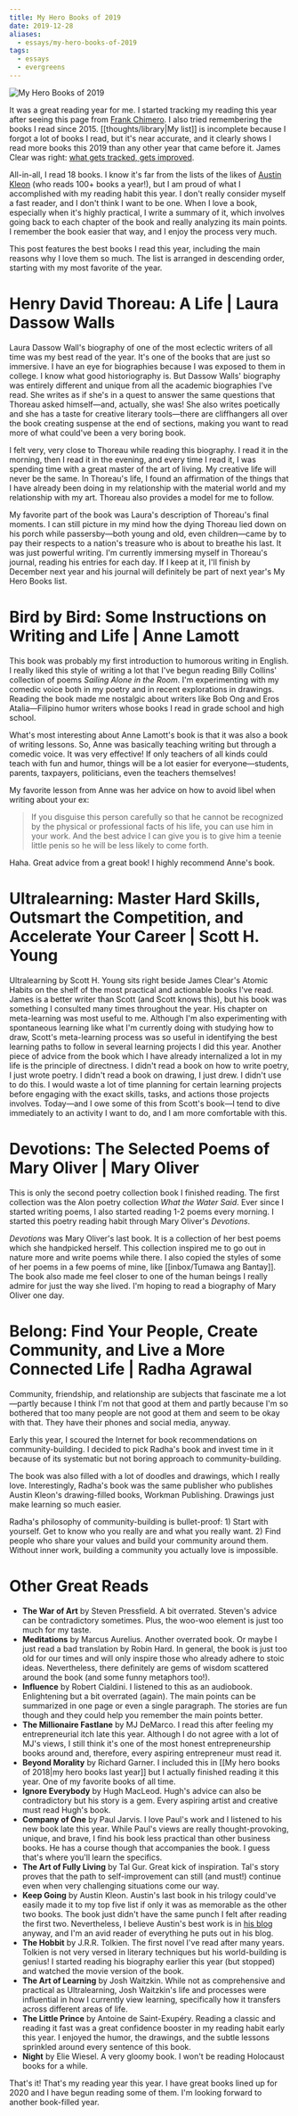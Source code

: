```yaml
---
title: My Hero Books of 2019
date: 2019-12-28
aliases:
  - essays/my-hero-books-of-2019
tags:
  - essays
  - evergreens
---
```

![My Hero Books of 2019](Hero_Books_2019.jpg)

It was a great reading year for me. I started tracking my reading this year after seeing this page from [Frank Chimero](https://frankchimero.com/reading/). I also tried remembering the books I read since 2015. [[thoughts/library|My list]] is incomplete because I forgot a lot of books I read, but it's near accurate, and it clearly shows I read more books this 2019 than any other year that came before it. James Clear was right: [what gets tracked, gets improved](https://jamesclear.com/habit-tracker).

All-in-all, I read 18 books. I know it's far from the lists of the likes of [Austin Kleon](https://austinkleon.com/category/my-reading-years/) (who reads 100+ books a year!), but I am proud of what I accomplished with my reading habit this year. I don't really consider myself a fast reader, and I don't think I want to be one. When I love a book, especially when it's highly practical, I write a summary of it, which involves going back to each chapter of the book and really analyzing its main points. I remember the book easier that way, and I enjoy the process very much.

This post features the best books I read this year, including the main reasons why I love them so much. The list is arranged in descending order, starting with my most favorite of the year.

# Henry David Thoreau: A Life | Laura Dassow Walls

Laura Dassow Wall's biography of one of the most eclectic writers of all time was my best read of the year. It's one of the books that are just so immersive. I have an eye for biographies because I was exposed to them in college. I know what good historiography is. But Dassow Walls' biography was entirely different and unique from all the academic biographies I've read. She writes as if she's in a quest to answer the same questions that Thoreau asked himself—and, actually, she was! She also writes poetically and she has a taste for creative literary tools—there are cliffhangers all over the book creating suspense at the end of sections, making you want to read more of what could've been a very boring book.

I felt very, very close to Thoreau while reading this biography. I read it in the morning, then I read it in the evening, and every time I read it, I was spending time with a great master of the art of living. My creative life will never be the same. In Thoreau's life, I found an affirmation of the things that I have already been doing in my relationship with the material world and my relationship with my art. Thoreau also provides a model for me to follow.

My favorite part of the book was Laura's description of Thoreau's final moments. I can still picture in my mind how the dying Thoreau lied down on his porch while passersby—both young and old, even children—came by to pay their respects to a nation's treasure who is about to breathe his last. It was just powerful writing. I'm currently immersing myself in Thoreau's journal, reading his entries for each day. If I keep at it, I'll finish by December next year and his journal will definitely be part of next year's My Hero Books list.

# Bird by Bird: Some Instructions on Writing and Life | Anne Lamott

This book was probably my first introduction to humorous writing in English. I really liked this style of writing a lot that I've begun reading Billy Collins' collection of poems _Sailing Alone in the Room_. I'm experimenting with my comedic voice both in my poetry and in recent explorations in drawings. Reading the book made me nostalgic about writers like Bob Ong and Eros Atalia—Filipino humor writers whose books I read in grade school and high school.

What's most interesting about Anne Lamott's book is that it was also a book of writing lessons. So, Anne was basically teaching writing but through a comedic voice. It was very effective! If only teachers of all kinds could teach with fun and humor, things will be a lot easier for everyone—students, parents, taxpayers, politicians, even the teachers themselves!

My favorite lesson from Anne was her advice on how to avoid libel when writing about your ex:

> If you disguise this person carefully so that he cannot be recognized by the physical or professional facts of his life, you can use him in your work. And the best advice I can give you is to give him a teenie little penis so he will be less likely to come forth.

Haha. Great advice from a great book! I highly recommend Anne's book.

# Ultralearning: Master Hard Skills, Outsmart the Competition, and Accelerate Your Career | Scott H. Young

Ultralearning by Scott H. Young sits right beside James Clear's Atomic Habits on the shelf of the most practical and actionable books I've read. James is a better writer than Scott (and Scott knows this), but his book was something I consulted many times throughout the year. His chapter on meta-learning was most useful to me. Although I'm also experimenting with spontaneous learning like what I'm currently doing with studying how to draw, Scott's meta-learning process was so useful in identifying the best learning paths to follow in several learning projects I did this year. Another piece of advice from the book which I have already internalized a lot in my life is the principle of directness. I didn't read a book on how to write poetry, I just wrote poetry. I didn't read a book on drawing, I just drew. I didn't use to do this. I would waste a lot of time planning for certain learning projects before engaging with the exact skills, tasks, and actions those projects involves. Today—and I owe some of this from Scott's book—I tend to dive immediately to an activity I want to do, and I am more comfortable with this.

# Devotions: The Selected Poems of Mary Oliver | Mary Oliver

This is only the second poetry collection book I finished reading. The first collection was the Alon poetry collection _What the Water Said_. Ever since I started writing poems, I also started reading 1-2 poems every morning. I started this poetry reading habit through Mary Oliver's _Devotions_.

_Devotions_ was Mary Oliver's last book. It is a collection of her best poems which she handpicked herself. This collection inspired me to go out in nature more and write poems while there. I also copied the styles of some of her poems in a few poems of mine, like [[inbox/Tumawa ang Bantay]]. The book also made me feel closer to one of the human beings I really admire for just the way she lived. I'm hoping to read a biography of Mary Oliver one day.

# Belong: Find Your People, Create Community, and Live a More Connected Life | Radha Agrawal

Community, friendship, and relationship are subjects that fascinate me a lot—partly because I think I'm not that good at them and partly because I'm so bothered that too many people are not good at them and seem to be okay with that. They have their phones and social media, anyway.

Early this year, I scoured the Internet for book recommendations on community-building. I decided to pick Radha's book and invest time in it because of its systematic but not boring approach to community-building.

The book was also filled with a lot of doodles and drawings, which I really love. Interestingly, Radha's book was the same publisher who publishes Austin Kleon's drawing-filled books, Workman Publishing. Drawings just make learning so much easier.

Radha's philosophy of community-building is bullet-proof: 1) Start with yourself. Get to know who you really are and what you really want. 2) Find people who share your values and build your community around them. Without inner work, building a community you actually love is impossible.

# Other Great Reads

- **The War of Art** by Steven Pressfield. A bit overrated. Steven's advice can be contradictory sometimes. Plus, the woo-woo element is just too much for my taste.
- **Meditations** by Marcus Aurelius. Another overrated book. Or maybe I just read a bad translation by Robin Hard. In general, the book is just too old for our times and will only inspire those who already adhere to stoic ideas. Nevertheless, there definitely are gems of wisdom scattered around the book (and some funny metaphors too!).
- **Influence** by Robert Cialdini. I listened to this as an audiobook. Enlightening but a bit overrated (again). The main points can be summarized in one page or even a single paragraph. The stories are fun though and they could help you remember the main points better.
- **The Millionaire Fastlane** by MJ DeMarco. I read this after feeling my entrepreneurial itch late this year. Although I do not agree with a lot of MJ's views, I still think it's one of the most honest entrepreneurship books around and, therefore, every aspiring entrepreneur must read it.
- **Beyond Morality** by Richard Garner. I included this in [[My hero books of 2018|my hero books last year]] but I actually finished reading it this year. One of my favorite books of all time.
- **Ignore Everybody** by Hugh MacLeod. Hugh's advice can also be contradictory but his story is a gem. Every aspiring artist and creative must read Hugh's book.
- **Company of One** by Paul Jarvis. I love Paul's work and I listened to his new book late this year. While Paul's views are really thought-provoking, unique, and brave, I find his book less practical than other business books. He has a course though that accompanies the book. I guess that's where you'll learn the specifics.
- **The Art of Fully Living** by Tal Gur. Great kick of inspiration. Tal's story proves that the path to self-improvement can still (and must!) continue even when very challenging situations come our way.
- **Keep Going** by Austin Kleon. Austin's last book in his trilogy could've easily made it to my top five list if only it was as memorable as the other two books. The book just didn't have the same punch I felt after reading the first two. Nevertheless, I believe Austin's best work is in [his blog](https://austinkleon.com/) anyway, and I'm an avid reader of everything he puts out in his blog.
- **The Hobbit** by J.R.R. Tolkien. The first novel I've read after many years. Tolkien is not very versed in literary techniques but his world-building is genius! I started reading his biography earlier this year (but stopped) and watched the movie version of the book.
- **The Art of Learning** by Josh Waitzkin. While not as comprehensive and practical as Ultralearning, Josh Waitzkin's life and processes were influential in how I currently view learning, specifically how it transfers across different areas of life.
- **The Little Prince** by Antoine de Saint-Exupéry. Reading a classic and reading it fast was a great confidence booster in my reading habit early this year. I enjoyed the humor, the drawings, and the subtle lessons sprinkled around every sentence of this book.
- **Night** by Elie Wiesel. A very gloomy book. I won't be reading Holocaust books for a while.

That's it! That's my reading year this year. I have great books lined up for 2020 and I have begun reading some of them. I'm looking forward to another book-filled year.